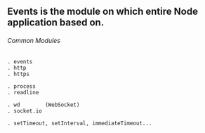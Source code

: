 ## Events is the module on which entire Node application based on.

###### Common Modules

	. events
	. http
	. https

	. process
	. readline

	. wd 		(WebSocket)
	. socket.io

	. setTimeout, setInterval, immediateTimeout...
